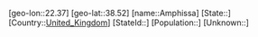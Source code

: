 ﻿---
location: [38.52,22.37]
type: City
tags:
- geo/City


SpocWebEntityId: 28806
isDeleted: false
confidential: public

---
[geo-lon::22.37]
[geo-lat::38.52]
[name::Amphissa]
[State::]
[Country::[United_Kingdom](geo/Continent/Europe/United_Kingdom.md)]
[StateId::]
[Population::]
[Unknown::]

